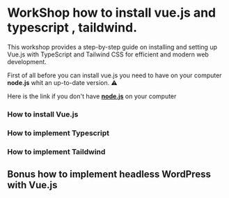 # WorkShop how to install vue.js and  typescript , taildwind.
This workshop provides a step-by-step guide on installing and setting up Vue.js with TypeScript and Tailwind CSS for efficient and modern web development.

First of all before you can install vue.js you need to have on your computer **node.js** whit an up-to-date version. :warning:

Here is the link if you don't have [**node.js**](https://nodejs.org/en ) on your computer 


### How to install Vue.js

### How to implement Typescript

### How to implement Taildwind

## Bonus how to implement headless WordPress with Vue.js
